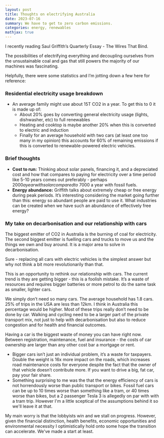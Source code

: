 ```yaml
---
layout: post
title: Thoughts on electrifying Australia
date: 2023-07-16
summary: We have to get to zero carbon emissions.
categories: energy, renewables
mathjax: true
---
```


I recently reading Saul Griffith’s Quarterly Essay - The Wires That Bind.

The possibilities of electrifying everything and decoupling ourselves from the unsustainable coal and gas that still powers the majority of our machines was fascinating.

Helpfully, there were some statistics and I’m jotting down a few here for reference:

### Residential electricity usage breakdown
- An average family might use about 15T CO2 in a year. To get this to 0 it is made up of:
  - About 20% goes by converting general electricity usage (lights, dishwasher, etc) to full renewables
  - Heating and cooktop is maybe another 20% when this is converted to electric and induction
  - Finally for an average household with two cars (at least one too many in my opinion) this accounts for 60% of remaining emissions if this is converted to renewable-powered electric vehicles.

### Brief thoughts
- **Cost to run:** Thinking about solar panels, financing it, and a depreciated cost and how that compares to paying for electricity over a time period like 5-10 years comes out preferably - perhaps $2000 a year with solar compared to ~$7000 a year with fossil fuels.
- **Energy abundance:** Griffith talks about extremely cheap or free energy during peak periods. It’s interesting considering the market going further than this: energy so abundant people are paid to use it. What industries can be created when we have such an abundance of effectively free energy?

### My take on decarbonisation and our relationship with cars
The biggest emitter of CO2 in Australia is the burning of coal for electricity. The second biggest emitter is fuelling cars and trucks to move us and the things we own and buy around. It is a major area to solve in decarbonisation.

Sure - replacing all cars with electric vehicles is the simplest answer but why not think a bit more revolutionarily than that.

This is an opportunity to rethink our relationship with cars. The current trend is they are getting bigger - this is a foolish mistake. It’s a waste of resources and requires bigger batteries or more petrol to do the same task as smaller, lighter cars.

We simply don’t need so many cars. The average household has 1.8 cars. 25% of trips in the USA are less than 12km. I think in Australia this percentage would be higher. Most of these trips really don’t need to be done by car. Walking and cycling need to be a larger part of the private transport mix, not just to help with decarbonisation but also to reduce congestion and for health and financial outcomes. 

Having a car is the biggest waste of money you can have right now. Between registration, maintenance, fuel and insurance - the costs of car ownership are larger than any other cost bar a mortgage or rent.
  - Bigger cars isn’t just an individual problem, it’s a waste for taxpayers. Double the weight is 16x more impact on the roads, which increases road maintenance costs for everyone despite the fact that the owner of that vehicle doesn’t contribute more. If you want to drive a big, fat car, pay your fair share.
  - Something surprising to me was the that the energy efficiency of cars is not horrendously worse than public transport or bikes. Fossil fuel cars can be up to 10 times worse than something like a tram, or 40 times worse than bikes, but a 2 passenger Tesla 3 is allegedly on par with with a tram trip. However I'm a little sceptical of the assumptions behind it so we'll leave it at that.

My main worry is that the lobbyists win and we stall on progress. However, given the financial distinction, health benefits, economic opportunities and environmental necessity I optimistically hold onto some hope the transition can accelerate. We've made a start at least.